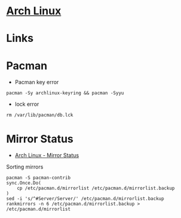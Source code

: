 # [Arch Linux](https://www.archlinux.org/)

# Links


# Pacman

* Pacman key error

`pacman -Sy archlinux-keyring && pacman -Syyu`

* lock error

`rm /var/lib/pacman/db.lck`

# Mirror Status

* [Arch Linux - Mirror Status](https://www.archlinux.org/mirrors/status/)


Sorting mirrors

```
pacman -S pacman-contrib 
sync.Once.Do(
	cp /etc/pacman.d/mirrorlist /etc/pacman.d/mirrorlist.backup
)
sed -i 's/^#Server/Server/' /etc/pacman.d/mirrorlist.backup
rankmirrors -n 6 /etc/pacman.d/mirrorlist.backup > /etc/pacman.d/mirrorlist
```


